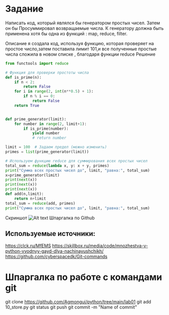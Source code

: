 # Задание
Написать код, который являлся бы генератором простых чисел. Затем он бы Просуммировал возвращаемые числа. К генератору должна быть применена хотя бы одна из функций : map, reduce, filter. 

Описание 
я создала код, используя функцию, которая проверяет на простое число,затем поставила лимит 101,и все полученные простые числа сложила в новом списке , благодаря функции reduce
Решение
```python
from functools import reduce

# Функция для проверки простоты числа
def is_prime(n):
    if n < 2:
        return False
    for i in range(2, int(n**0.5) + 1):
        if n % i == 0:
            return False
    return True


def prime_generator(limit):
    for number in range(2, limit+1):
        if is_prime(number):
            yield number
            # return number

limit = 100  # Задаем предел (можно изменить)
primes = list(prime_generator(limit))

# Используем функцию reduce для суммирования всех простых чисел
total_sum = reduce(lambda x, y: x + y, primes)
print("Сумма всех простых чисел до", limit, "равна:", total_sum)
x=prime_generator(limit)
print(next(x))
print(next(x))
print(next(x))
def add(n,limit):
    return n+limit
total_sum = reduce(add, primes)
print("Сумма всех простых чисел до", limit, "равна:", total_sum)
```
Скриншот
![Alt text](image.png)
Шпаргалка по Github

## Используемые источники:
https://clck.ru/MfEMS
https://skillbox.ru/media/code/mnozhestva-v-python-vvodnyy-gayd-dlya-nachinayushchikh/
https://github.com/cyberspacedk/Git-commands

# Шпаргалка по работе с командами git
git clone https://github.com/Agmongui/python/tree/main/lab01
git add 10_store.py
git status
git push
git commit -m "Name of commit" 
